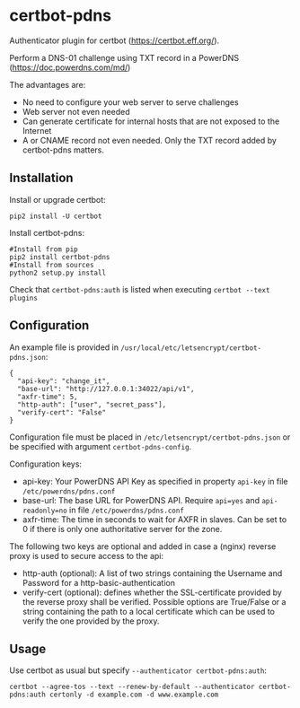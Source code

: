 certbot-pdns
============

Authenticator plugin for certbot (https://certbot.eff.org/).

Perform a DNS-01 challenge using TXT record in a PowerDNS (https://doc.powerdns.com/md/)

The advantages are:
 - No need to configure your web server to serve challenges
 - Web server not even needed
 - Can generate certificate for internal hosts that are not exposed to the Internet
 - A or CNAME record not even needed. Only the TXT record added by certbot-pdns matters.

Installation
------------

Install or upgrade certbot:

`pip2 install -U certbot`

Install certbot-pdns:

```
#Install from pip
pip2 install certbot-pdns
#Install from sources
python2 setup.py install
```

Check that `certbot-pdns:auth` is listed when executing `certbot --text plugins`

Configuration
-------------

An example file is provided in `/usr/local/etc/letsencrypt/certbot-pdns.json`:
```
{
  "api-key": "change_it",
  "base-url": "http://127.0.0.1:34022/api/v1",
  "axfr-time": 5,
  "http-auth": ["user", "secret_pass"],
  "verify-cert": "False"
}
```

Configuration file must be placed in `/etc/letsencrypt/certbot-pdns.json` or be specified with argument `certbot-pdns-config`.

Configuration keys:

 - api-key: Your PowerDNS API Key as specified in property `api-key` in file `/etc/powerdns/pdns.conf`
 - base-url: The base URL for PowerDNS API. Require `api=yes` and `api-readonly=no` in file `/etc/powerdns/pdns.conf`
 - axfr-time: The time in seconds to wait for AXFR in slaves. Can be set to 0 if there is only one authoritative server for the zone.

The following two keys are optional and added in case a (nginx) reverse proxy is used to secure access to the api:
 - http-auth (optional): A list of two strings containing the Username and Password for a http-basic-authentication
 - verify-cert (optional): defines whether the SSL-certificate provided by the reverse proxy shall be verified. Possible options are True/False or a string containing the path to a local certificate which can be used to verify the one provided by the proxy.

Usage
-----

Use certbot as usual but specify `--authenticator certbot-pdns:auth`:

`certbot --agree-tos --text --renew-by-default --authenticator certbot-pdns:auth certonly -d example.com -d www.example.com`
